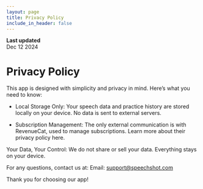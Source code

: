 ```yaml
---
layout: page
title: Privacy Policy
include_in_header: false
---
```


**Last updated**  
Dec 12 2024

# Privacy Policy

This app is designed with simplicity and privacy in mind. Here’s what you need to know:

- Local Storage Only: Your speech data and practice history are stored locally on your device. No data is sent to external servers.

- Subscription Management: The only external communication is with RevenueCat, used to manage subscriptions. Learn more about their privacy policy here.

Your Data, Your Control: We do not share or sell your data. Everything stays on your device.

For any questions, contact us at:
Email: support@speechshot.com

Thank you for choosing our app!
